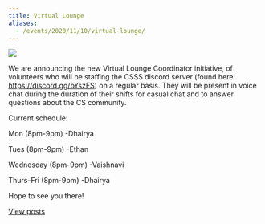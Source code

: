 ```yaml
---
title: Virtual Lounge
aliases:
  - /events/2020/11/10/virtual-lounge/
---
```


![](/files/virtualLounge.jpg)

We are announcing the new Virtual Lounge Coordinator initiative,
of volunteers who will be staffing the CSSS discord server
(found here: https://discord.gg/bYszFS) on a regular basis.
They will be present in voice chat during the duration of their
shifts for casual chat and to answer questions about the CS community.


Current schedule: 


Mon (8pm-9pm) -Dhairya


Tues (8pm-9pm) -Ethan


Wednesday (8pm-9pm) -Vaishnavi


Thurs-Fri (8pm-9pm) -Dhairya



Hope to see you there!

[View posts](/tags/VirtualLounge/)